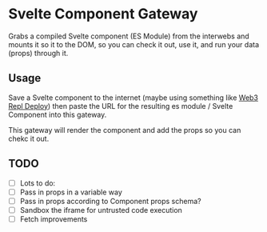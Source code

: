 # Svelte Component Gateway

Grabs a compiled Svelte component (ES Module) from the interwebs and mounts it so it to the DOM, so you can check it out, use it, and run your data (props) through it.

## Usage

Save a Svelte component to the internet (maybe using something like [Web3 Repl Deploy](https://douganderson444.github.io/web3-repl-deploy/)) then paste the URL for the resulting es module / Svelte Component into this gateway.

This gateway will render the component and add the props so you can chekc it out.

## TODO

- [ ] Lots to do:
- [ ] Pass in props in a variable way
- [ ] Pass in props according to Component props schema?
- [ ] Sandbox the iframe for untrusted code execution
- [ ] Fetch improvements
